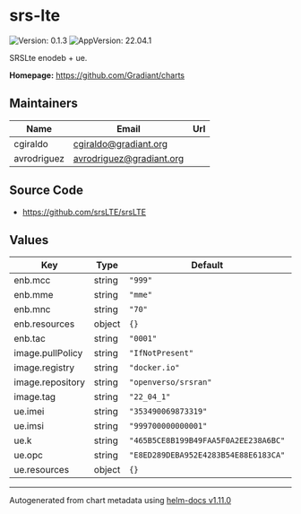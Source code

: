 # srs-lte

![Version: 0.1.3](https://img.shields.io/badge/Version-0.1.3-informational?style=flat-square) ![AppVersion: 22.04.1](https://img.shields.io/badge/AppVersion-22.04.1-informational?style=flat-square)

SRSLte enodeb + ue.

**Homepage:** <https://github.com/Gradiant/charts>

## Maintainers

| Name | Email | Url |
| ---- | ------ | --- |
| cgiraldo | <cgiraldo@gradiant.org> |  |
| avrodriguez | <avrodriguez@gradiant.org> |  |

## Source Code

* <https://github.com/srsLTE/srsLTE>

## Values

| Key | Type | Default | Description |
|-----|------|---------|-------------|
| enb.mcc | string | `"999"` |  |
| enb.mme | string | `"mme"` |  |
| enb.mnc | string | `"70"` |  |
| enb.resources | object | `{}` |  |
| enb.tac | string | `"0001"` |  |
| image.pullPolicy | string | `"IfNotPresent"` |  |
| image.registry | string | `"docker.io"` |  |
| image.repository | string | `"openverso/srsran"` |  |
| image.tag | string | `"22_04_1"` |  |
| ue.imei | string | `"353490069873319"` |  |
| ue.imsi | string | `"999700000000001"` |  |
| ue.k | string | `"465B5CE8B199B49FAA5F0A2EE238A6BC"` |  |
| ue.opc | string | `"E8ED289DEBA952E4283B54E88E6183CA"` |  |
| ue.resources | object | `{}` |  |

----------------------------------------------
Autogenerated from chart metadata using [helm-docs v1.11.0](https://github.com/norwoodj/helm-docs/releases/v1.11.0)
